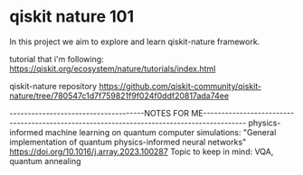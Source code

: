 # qiskit nature 101

In this project we aim to explore and learn qiskit-nature framework.

tutorial that i'm following: https://qiskit.org/ecosystem/nature/tutorials/index.html

qiskit-nature repository https://github.com/qiskit-community/qiskit-nature/tree/780547c1d7f759821f9f024f0ddf20817ada74ee

-------------------------------------NOTES FOR ME------------------------------------------------------------------------------------------
physics-informed machine learning on quantum computer simulations:
"General implementation of quantum physics-informed neural networks" https://doi.org/10.1016/j.array.2023.100287
Topic to keep in mind: VQA, quantum annealing
